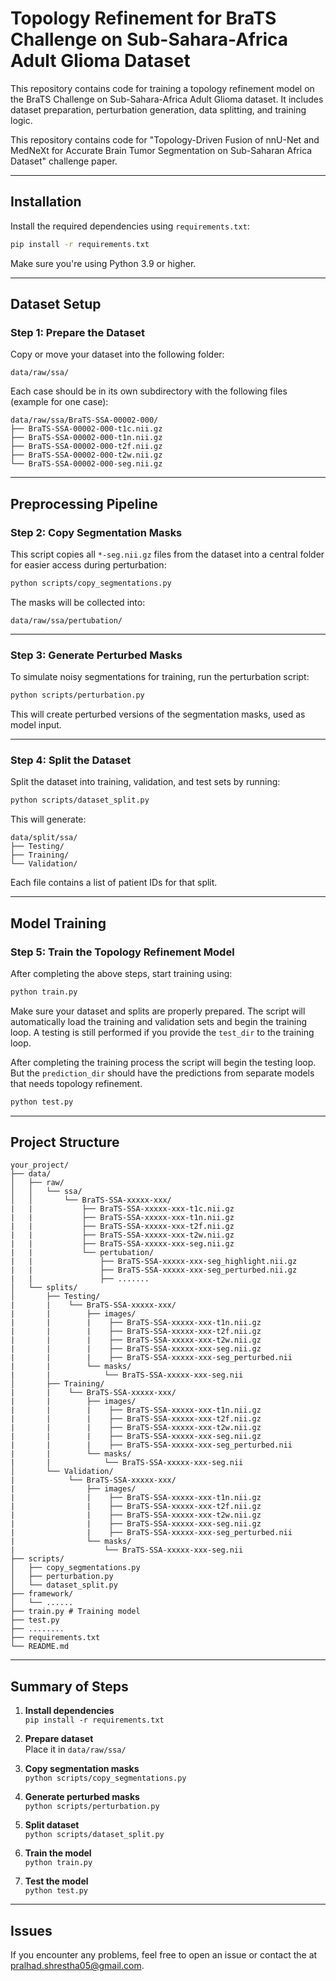# Topology Refinement for BraTS Challenge on Sub-Sahara-Africa Adult Glioma Dataset

This repository contains code for training a topology refinement model on the BraTS Challenge on Sub-Sahara-Africa Adult Glioma dataset.
It includes dataset preparation, perturbation generation, data splitting, and training logic.

This repository contains code for "Topology-Driven Fusion of nnU-Net and MedNeXt for Accurate Brain Tumor Segmentation on Sub-Saharan Africa Dataset" challenge paper.

---

## Installation

Install the required dependencies using `requirements.txt`:

```bash
pip install -r requirements.txt
```

Make sure you're using Python 3.9 or higher.

---

## Dataset Setup

### Step 1: Prepare the Dataset

Copy or move your dataset into the following folder:

```
data/raw/ssa/
```

Each case should be in its own subdirectory with the following files (example for one case):

```
data/raw/ssa/BraTS-SSA-00002-000/
├── BraTS-SSA-00002-000-t1c.nii.gz
├── BraTS-SSA-00002-000-t1n.nii.gz
├── BraTS-SSA-00002-000-t2f.nii.gz
├── BraTS-SSA-00002-000-t2w.nii.gz
└── BraTS-SSA-00002-000-seg.nii.gz
```

---

## Preprocessing Pipeline

### Step 2: Copy Segmentation Masks

This script copies all `*-seg.nii.gz` files from the dataset into a central folder for easier access during perturbation:

```bash
python scripts/copy_segmentations.py
```

The masks will be collected into:

```
data/raw/ssa/pertubation/
```

---

### Step 3: Generate Perturbed Masks

To simulate noisy segmentations for training, run the perturbation script:

```bash
python scripts/perturbation.py
```

This will create perturbed versions of the segmentation masks, used as model input.

---

### Step 4: Split the Dataset

Split the dataset into training, validation, and test sets by running:

```bash
python scripts/dataset_split.py
```

This will generate:

```
data/split/ssa/
├── Testing/
├── Training/
└── Validation/
```

Each file contains a list of patient IDs for that split.

---

## Model Training

### Step 5: Train the Topology Refinement Model

After completing the above steps, start training using:

```bash
python train.py
```

Make sure your dataset and splits are properly prepared. The script will automatically load the training and validation sets and begin the training loop. A testing is still performed if you provide the `test_dir` to the training loop.

After completing the training process the script will begin the testing loop. But the `prediction_dir` should have the predictions from separate models that needs topology refinement.

```bash
python test.py
```

---

## Project Structure

```
your_project/
├── data/
│   ├── raw/
│   │   └── ssa/
│   │       └── BraTS-SSA-xxxxx-xxx/
|   |           ├── BraTS-SSA-xxxxx-xxx-t1c.nii.gz
|   |           ├── BraTS-SSA-xxxxx-xxx-t1n.nii.gz
|   |           ├── BraTS-SSA-xxxxx-xxx-t2f.nii.gz
|   |           ├── BraTS-SSA-xxxxx-xxx-t2w.nii.gz
|   |           ├── BraTS-SSA-xxxxx-xxx-seg.nii.gz
|   |           └── pertubation/
|   |               ├── BraTS-SSA-xxxxx-xxx-seg_highlight.nii.gz
|   |               ├── BraTS-SSA-xxxxx-xxx-seg_perturbed.nii.gz
|   |               ├── .......
│   └── splits/
│       ├── Testing/
|       |    └── BraTS-SSA-xxxxx-xxx/
|       |        ├── images/
|       |        |    ├── BraTS-SSA-xxxxx-xxx-t1n.nii.gz
|       |        |    ├── BraTS-SSA-xxxxx-xxx-t2f.nii.gz
|       |        |    ├── BraTS-SSA-xxxxx-xxx-t2w.nii.gz
|       |        |    ├── BraTS-SSA-xxxxx-xxx-seg.nii.gz
|       |        |    ├── BraTS-SSA-xxxxx-xxx-seg_perturbed.nii
|       |        └── masks/
|       |            └── BraTS-SSA-xxxxx-xxx-seg.nii
│       ├── Training/
|       |    └── BraTS-SSA-xxxxx-xxx/
|       |        ├── images/
|       |        |    ├── BraTS-SSA-xxxxx-xxx-t1n.nii.gz
|       |        |    ├── BraTS-SSA-xxxxx-xxx-t2f.nii.gz
|       |        |    ├── BraTS-SSA-xxxxx-xxx-t2w.nii.gz
|       |        |    ├── BraTS-SSA-xxxxx-xxx-seg.nii.gz
|       |        |    ├── BraTS-SSA-xxxxx-xxx-seg_perturbed.nii
|       |        └── masks/
|       |            └── BraTS-SSA-xxxxx-xxx-seg.nii
│       └── Validation/
|            └── BraTS-SSA-xxxxx-xxx/
|                ├── images/
|                |    ├── BraTS-SSA-xxxxx-xxx-t1n.nii.gz
|                |    ├── BraTS-SSA-xxxxx-xxx-t2f.nii.gz
|                |    ├── BraTS-SSA-xxxxx-xxx-t2w.nii.gz
|                |    ├── BraTS-SSA-xxxxx-xxx-seg.nii.gz
|                |    ├── BraTS-SSA-xxxxx-xxx-seg_perturbed.nii
|                └── masks/
|                    └── BraTS-SSA-xxxxx-xxx-seg.nii
├── scripts/
│   ├── copy_segmentations.py
│   ├── perturbation.py
│   └── dataset_split.py
├── framework/
│   └── ......
├── train.py # Training model
├── test.py
├── ........
├── requirements.txt
└── README.md
```

---

## Summary of Steps

1. **Install dependencies**  
   `pip install -r requirements.txt`

2. **Prepare dataset**  
   Place it in `data/raw/ssa/`

3. **Copy segmentation masks**  
   `python scripts/copy_segmentations.py`

4. **Generate perturbed masks**  
   `python scripts/perturbation.py`

5. **Split dataset**  
   `python scripts/dataset_split.py`

6. **Train the model**  
   `python train.py`

7. **Test the model**  
   `python test.py`

---

## Issues

If you encounter any problems, feel free to open an issue or contact the at pralhad.shrestha05@gmail.com.
